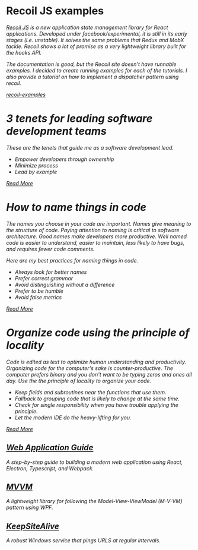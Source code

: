 # Recoil JS examples <i class="fa fa-github"/>
[Recoil JS](http://recoiljs.org) is a new application state management library for React applications. Developed under facebook/experimental, it is still in its early stages (i.e. unstable). It solves the same problems that Redux and MobX tackle. Recoil shows a lot of promise as a very lightweight library built for the hooks API.

The documentation is good, but the Recoil site doesn't have runnable examples. I decided to create running examples for each of the tutorials. I also provide a tutorial on how to implement a dispatcher pattern using recoil.

[recoil-examples](https://github.com/GeoffCox/recoil-examples)

# 3 tenets for leading software development teams <i class="fa fa-people-carry"/>
These are the tenets that guide me as a software development lead.

- Empower developers through ownership
- Minimize process
- Lead by example

[Read More](posts/DevLeadTenets.md)

# How to name things in code <i class="fa fa-file-code"/>

The names you choose in your code are important. Names give meaning to the structure of code. Paying attention to naming is critical to software architecture. Good names make developers more productive. Well named code is easier to understand, easier to maintain, less likely to have bugs, and requires fewer code comments.

Here are my best practices for naming things in code.

- Always look for better names
- Prefer correct grammar
- Avoid distinguishing without a difference
- Prefer to be humble
- Avoid false metrics

[Read More](posts/NamingCode.md)

# Organize code using the principle of locality <i class="fa fa-map-marked-alt"/>

Code is edited as text to optimize human understanding and productivity. Organizing code for the computer's sake is counter-productive. The computer prefers binary and you don't want to be typing zeros and ones all day.  Use the the principle of locality to organize your code.

- Keep fields and subroutines near the functions that use them.
- Fallback to grouping code that is likely to change at the same time.
- Check for single responsibility when you have trouble applying the principle.
- Let the modern IDE do the heavy-lifting for you.

[Read More](posts/Locality.md)

## [Web Application Guide](https://github.com/GeoffCox/WebAppGuide)
A step-by-step guide to building a modern web application using React, Electron, Typescript, and Webpack.

## [MVVM](https://github.com/GeoffCox/MVVM)
A lightweight library for following the Model-View-ViewModel (M-V-VM) pattern using WPF.

## [KeepSiteAlive](https://github.com/GeoffCox/KeepSiteAlive)
A robust Windows service that pings URLS at regular intervals.





